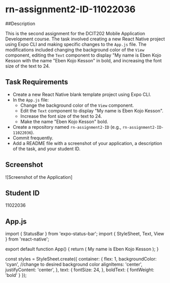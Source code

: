 # rn-assignment2-ID-11022036

##Description

This is the second assignment for the DCIT202 Mobile Application Development course. The task involved creating a new React Native project using Expo CLI and making specific changes to the `App.js` file. The modifications included changing the background color of the `View` component, editing the `Text` component to display "My name is Eben Kojo Kesson with the name "Eben Kojo Kesson" in bold, and increasing the font size of the text to 24.

## Task Requirements

- Create a new React Native blank template project using Expo CLI.
- In the `App.js` file:
  - Change the background color of the `View` component.
  - Edit the `Text` component to display "My name is Eben Kojo Kesson".
  - Increase the font size of the text to 24.
  - Make the name "Eben Kojo Kesson" bold.
- Create a repository named `rn-assignment2-ID` (e.g., `rn-assignment2-ID-11022036`).
- Commit frequently.
- Add a README file with a screenshot of your application, a description of the task, and your student ID.

## Screenshot

![Screenshot of the Application]

## Student ID

11022036

## App.js

import { StatusBar } from 'expo-status-bar';
import { StyleSheet, Text, View } from 'react-native';

export default function App() {
  return (
    <View style={styles.container}>
      <Text style={styles.text}>
        My name is <Text style={styles.boldText}>Eben Kojo Kesson</Text>
        </Text>
      </View>
  );
}

const styles = StyleSheet.create({
  container: {
    flex: 1,
    backgroundColor: 'cyan',  //change to desired background color
    alignItems: 'center',
    justifyContent: 'center',
  },
  text: {
    fontSize: 24,
  },
  boldText: {
    fontWeight: 'bold'
  }
});
